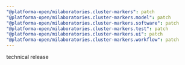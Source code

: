 ```yaml
---
"@platforma-open/milaboratories.cluster-markers": patch
"@platforma-open/milaboratories.cluster-markers.model": patch
"@platforma-open/milaboratories.cluster-markers.software": patch
"@platforma-open/milaboratories.cluster-markers.test": patch
"@platforma-open/milaboratories.cluster-markers.ui": patch
"@platforma-open/milaboratories.cluster-markers.workflow": patch
---
```


technical release
